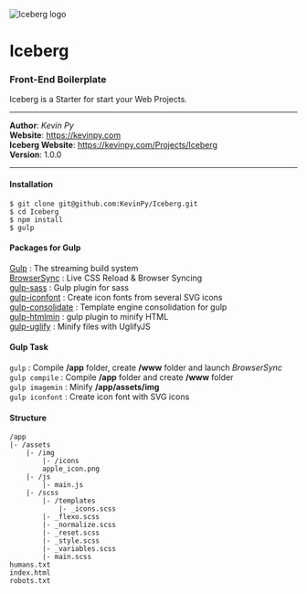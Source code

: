 ![Iceberg logo](https://kevinpy.com/Projects/Iceberg/iceberg_logo.png)
# Iceberg
### Front-End Boilerplate
Iceberg is a Starter for start your Web Projects.
***
**Author**: *Kevin Py*<br />
**Website**: <https://kevinpy.com><br />
**Iceberg Website**: <https://kevinpy.com/Projects/Iceberg><br />
**Version**: 1.0.0
***
#### Installation
```
$ git clone git@github.com:KevinPy/Iceberg.git
$ cd Iceberg
$ npm install
$ gulp
```
#### Packages for Gulp
[Gulp](https://www.npmjs.com/package/gulp) : The streaming build system<br />
[BrowserSync](https://www.npmjs.com/package/gulp-sass) : Live CSS Reload &amp; Browser Syncing<br />
[gulp-sass](https://www.npmjs.com/package/gulp-sass) : Gulp plugin for sass<br />
[gulp-iconfont](https://www.npmjs.com/package/gulp-iconfont) : Create icon fonts from several SVG icons<br />
[gulp-consolidate](https://www.npmjs.com/package/gulp-consolidate) : Template engine consolidation for gulp<br />
[gulp-htmlmin](https://www.npmjs.com/package/gulp-htmlmin) : gulp plugin to minify HTML<br />
[gulp-uglify](https://www.npmjs.com/package/gulp-uglify) : Minify files with UglifyJS
#### Gulp Task
`gulp` : Compile **/app** folder, create **/www** folder and launch *BrowserSync*<br />
`gulp compile` : Compile **/app** folder and create **/www** folder <br />
`gulp imagemin` : Minify **/app/assets/img**<br />
`gulp iconfont` : Create icon font with SVG icons<br />
#### Structure
```
/app
|- /assets
	|- /img
		|- /icons
		apple_icon.png
	|- /js
		|- main.js
	|- /scss
		|- /templates
			|- _icons.scss
		|- _flexo.scss
		|- _normalize.scss
		|- _reset.scss
		|- _style.scss
		|- _variables.scss
		|- main.scss
humans.txt
index.html
robots.txt
```